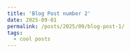 ```yaml
---
title: 'Blog Post number 2'
date: 2025-09-01
permalink: /posts/2025/09/blog-post-1/
tags:
  - cool posts
---
```


